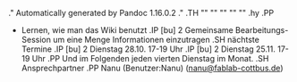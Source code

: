 .\" Automatically generated by Pandoc 1.16.0.2
.\"
.TH "" "" "" "" ""
.hy
.PP
* Lernen, wie man das Wiki benutzt
.IP \[bu] 2
Gemeinsame Bearbeitungs\-Session um eine Menge Informationen einzutragen
.SH nächtste Termine
.IP \[bu] 2
Dienstag 28.10.
17\-19 Uhr
.IP \[bu] 2
Dienstag 25.11.
17\-19 Uhr
.PP
Und im Folgenden jeden vierten Dienstag im Monat.
.SH Ansprechpartner
.PP
Nanu (Benutzer:Nanu) (<nanu@fablab-cottbus.de>)
